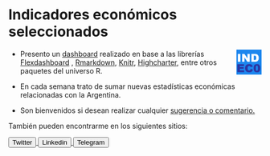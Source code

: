 Indicadores económicos seleccionados
================

<img align="right" width= "10%" src="logo.png">

  - Presento un
    [dashboard](https://nahuelbargas.github.io/indeco/indeco.html)
    realizado en base a las librerías
    [Flexdashboard](https://rstudio.github.io/flexdashboard) ,
    [Rmarkdown](http://rmarkdown.rstudio.com/),
    [Knitr](https://yihui.org/knitr/),
    [Highcharter](http://jkunst.com/highcharter/), entre otros
    paquetes del universo R.

  - En cada semana trato de sumar nuevas estadísticas económicas
    relacionadas con la Argentina.

  - Son bienvenidos si desean realizar cualquier
    <a href="mailto:nahuelbargas@hotmail.com">sugerencia o
    comentario.</a>

También pueden encontrarme en los siguientes sitios:

<!--html_preserve-->

<a href="https://twitter.com/Nahuel_Sef">
<button class="btn btn-info"><i class="fa fa-twitter"></i>
Twitter</button>
</a><!--/html_preserve--><!--html_preserve--><a href="https://linkedin.com/in/nahuel-bargas/">
<button class="btn btn-primary"><i class="fa fa-linkedin"></i>
Linkedin</button>
</a><!--/html_preserve--><!--html_preserve--><a href="https://telegram.me/Nahuel_Sef">
<button class="btn btn-info"><i class="fa fa-telegram"></i>
Telegram</button> </a><!--/html_preserve-->
